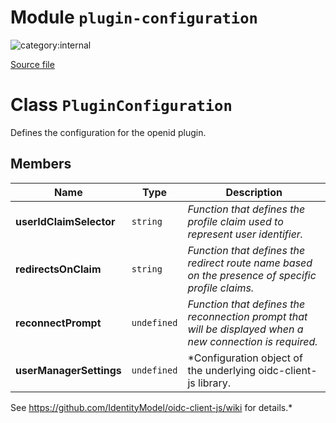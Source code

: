# Module `plugin-configuration`

![category:internal](https://img.shields.io/badge/category-internal-blue.svg?style=flat-square)



[Source file](..\src\plugin-configuration.js)

# Class `PluginConfiguration`

Defines the configuration for the openid plugin.

## Members

Name | Type | Description
--- | --- | ---
__userIdClaimSelector__ | `string` | *Function that defines the profile claim used to represent user identifier.*
__redirectsOnClaim__ | `string` | *Function that defines the redirect route name based on the presence of specific profile claims.*
__reconnectPrompt__ | `undefined` | *Function that defines the reconnection prompt that will be displayed when a new connection is required.*
__userManagerSettings__ | `undefined` | *Configuration object of the underlying oidc-client-js library.
See https://github.com/IdentityModel/oidc-client-js/wiki for details.*
